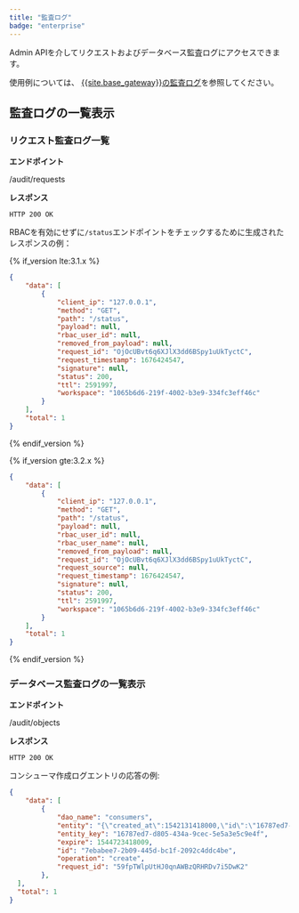 ```yaml
---
title: "監査ログ"
badge: "enterprise"
---
```

Admin APIを介してリクエストおよびデータベース監査ログにアクセスできます。

使用例については、 [{{site.base_gateway}}の監査ログ](/gateway/{{page.release}}/kong-enterprise/audit-log/)を参照してください。

監査ログの一覧表示
---------

### リクエスト監査ログ一覧

**エンドポイント** 
<div class="endpoint get">/audit/requests</div> 

**レスポンス** 

    HTTP 200 OK

RBACを有効にせずに`/status`エンドポイントをチェックするために生成されたレスポンスの例：

{% if_version lte:3.1.x %}

```json
{
    "data": [
        {
            "client_ip": "127.0.0.1",
            "method": "GET",
            "path": "/status",
            "payload": null,
            "rbac_user_id": null,
            "removed_from_payload": null,
            "request_id": "OjOcUBvt6q6XJlX3dd6BSpy1uUkTyctC",
            "request_timestamp": 1676424547,
            "signature": null,
            "status": 200,
            "ttl": 2591997,
            "workspace": "1065b6d6-219f-4002-b3e9-334fc3eff46c"
        }
    ],
    "total": 1
}
```

{% endif_version %}

{% if_version gte:3.2.x %}

```json
{
    "data": [
        {
            "client_ip": "127.0.0.1",
            "method": "GET",
            "path": "/status",
            "payload": null,
            "rbac_user_id": null,
            "rbac_user_name": null,
            "removed_from_payload": null,
            "request_id": "OjOcUBvt6q6XJlX3dd6BSpy1uUkTyctC",
            "request_source": null,
            "request_timestamp": 1676424547,
            "signature": null,
            "status": 200,
            "ttl": 2591997,
            "workspace": "1065b6d6-219f-4002-b3e9-334fc3eff46c"
        }
    ],
    "total": 1
}
```

{% endif_version %}

### データベース監査ログの一覧表示

**エンドポイント** 
<div class="endpoint get">/audit/objects</div> 

**レスポンス** 

    HTTP 200 OK

コンシューマ作成ログエントリの応答の例:

```json
{
    "data": [
        {
            "dao_name": "consumers",
            "entity": "{\"created_at\":1542131418000,\"id\":\"16787ed7-d805-434a-9cec-5e5a3e5c9e4f\",\"username\":\"bob\",\"type\":0}",
            "entity_key": "16787ed7-d805-434a-9cec-5e5a3e5c9e4f",
            "expire": 1544723418009,
            "id": "7ebabee7-2b09-445d-bc1f-2092c4ddc4be",
            "operation": "create",
            "request_id": "59fpTWlpUtHJ0qnAWBzQRHRDv7i5DwK2"
        },
  ],
  "total": 1
}
```

